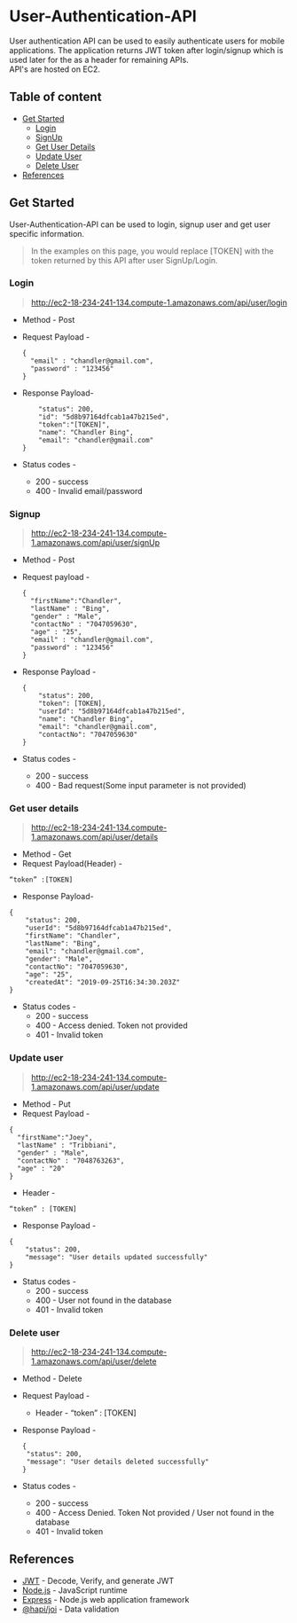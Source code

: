 # User-Authentication-API

User authentication API can be used to easily authenticate users for mobile applications. The application returns JWT token after login/signup which is used later for the as a header for remaining APIs.\
API's are hosted on EC2.

## Table of content
* [Get Started](#get-started)
    * [Login](#login)
    * [SignUp](#signup)
    * [Get User Details](#get-user-details)
    * [Update User](#update-user)
    * [Delete User](#delete-user)
* [References](#references)

## Get Started
User-Authentication-API can be used to login, signup user and get user specific information.
> In the examples on this page, you would replace [TOKEN] with the token returned by this API after user SignUp/Login.
### Login 
> http://ec2-18-234-241-134.compute-1.amazonaws.com/api/user/login
* Method - Post 
* Request Payload - 
   ```
   {
     "email" : "chandler@gmail.com",
     "password" : "123456"
   }
   ```
* Response Payload- 
   ```{
       "status": 200,
       "id": "5d8b97164dfcab1a47b215ed",
       "token":"[TOKEN]",
       "name": "Chandler Bing",
       "email": "chandler@gmail.com"
   }
   ```

* Status codes -
   * 200 - success
   * 400 - Invalid email/password


### Signup 
> http://ec2-18-234-241-134.compute-1.amazonaws.com/api/user/signUp
* Method - Post
* Request payload - 
   ```
   {
     "firstName":"Chandler",
     "lastName" : "Bing",
     "gender" : "Male",
     "contactNo" : "7047059630",
     "age" : "25",
     "email" : "chandler@gmail.com",
     "password" : "123456"
   }
   ```
* Response Payload -
   ```
   {
       "status": 200,
       "token": [TOKEN],
       "userId": "5d8b97164dfcab1a47b215ed",
       "name": "Chandler Bing",
       "email": "chandler@gmail.com",
       "contactNo": "7047059630"
   }
   ```
   
* Status codes -
   * 200 - success
   * 400 - Bad request(Some input parameter is not provided)


### Get user details 
> http://ec2-18-234-241-134.compute-1.amazonaws.com/api/user/details
* Method - Get
* Request Payload(Header) -
```
“token” :[TOKEN]
```
* Response Payload- 
```
{
    "status": 200,
    "userId": "5d8b97164dfcab1a47b215ed",
    "firstName": "Chandler",
    "lastName": "Bing",
    "email": "chandler@gmail.com",
    "gender": "Male",
    "contactNo": "7047059630",
    "age": "25",
    "createdAt": "2019-09-25T16:34:30.203Z"
}
```

* Status codes - 
   * 200 - success
   * 400 - Access denied. Token not provided
   * 401 - Invalid token

### Update user
> http://ec2-18-234-241-134.compute-1.amazonaws.com/api/user/update
* Method - Put
* Request Payload -
```
{
  "firstName":"Joey",
  "lastName" : "Tribbiani",
  "gender" : "Male",
  "contactNo" : "7048763263",
  "age" : "20"
}
```

   * Header - 
   ```
   “token” : [TOKEN]
   ```
   
* Response Payload - 
```
{
    "status": 200,
    "message": "User details updated successfully"
}
```

* Status codes - 
   * 200 - success
   * 400 - User not found in the database
   * 401 - Invalid token

### Delete user
> http://ec2-18-234-241-134.compute-1.amazonaws.com/api/user/delete
* Method - Delete

* Request Payload -

   * Header - “token” : [TOKEN]

* Response Payload - 
   ```
   {
    "status": 200,
    "message": "User details deleted successfully"
   }
   ```
* Status codes - 
   * 200 - success
   * 400 - Access Denied. Token Not provided / User not found in the database
   * 401 - Invalid token

## References
- [JWT](https://jwt.io) - Decode, Verify, and generate JWT
- [Node.js](https://nodejs.org/en/) - JavaScript runtime
- [Express](https://expressjs.com) - Node.js web application framework
- [@hapi/joi](https://www.npmjs.com/package/@hapi/joi) - Data validation

